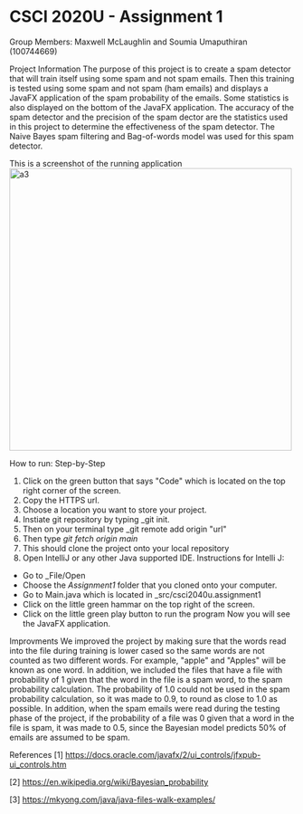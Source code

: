 # CSCI 2020U - Assignment 1

Group Members: Maxwell McLaughlin and Soumia Umaputhiran (100744669)

Project Information
The purpose of this project is to create a spam detector that will train itself using some spam and not spam emails. Then this training is tested using some spam and not spam (ham emails) and displays a JavaFX application of the spam probability of the emails. Some statistics is also displayed on the bottom of the JavaFX application. The accuracy of the spam detector and the precision of the spam dector are the statistics used in this project to determine the effectiveness of the spam detector. The Naive Bayes spam filtering and Bag-of-words model was used for this spam detector.

This is a screenshot of the running application
<img width="499" alt="a3" src="https://user-images.githubusercontent.com/60481370/110410254-97f6aa80-8056-11eb-8afd-20748070413e.png">



How to run: Step-by-Step
1. Click on the green button that says "Code" which is located on the top right corner of the screen.
2. Copy the HTTPS url.
3. Choose a location you want to store your project.
4. Instiate git repository by typing _git init.
5. Then on your terminal type _git remote add origin "url"
6. Then type _git fetch origin main_
7. This should clone the project onto your local repository 
8. Open IntelliJ or any other Java supported IDE.
Instructions for Intelli J:
- Go to _File/Open
- Choose the _Assignment1_ folder that you cloned onto your computer.
- Go to Main.java which is located in _src/csci2040u.assignment1
- Click on the little green hammar on the top right of the screen.
- Click on the little green play button to run the program
Now you will see the JavaFX application.

Improvments
We improved the project by making sure that the words read into the file during training is lower cased so the same words are not counted as two different words. For example, "apple" and "Apples" will be known as one word. In addition, we included the files that have a file with probability of 1 given that the word in the file is a spam word, to the spam probability calculation. The probability of 1.0 could not be used in the spam probability calculation, so it was made to 0.9, to round as close to 1.0 as possible. In addition, when the spam emails were read during the testing phase of the project, if the probability of a file was 0 given that a word in the file is spam, it was made to 0.5, since the Bayesian model predicts 50% of emails are assumed to be spam.

References
[1] https://docs.oracle.com/javafx/2/ui_controls/jfxpub-ui_controls.htm

[2] https://en.wikipedia.org/wiki/Bayesian_probability

[3] https://mkyong.com/java/java-files-walk-examples/
